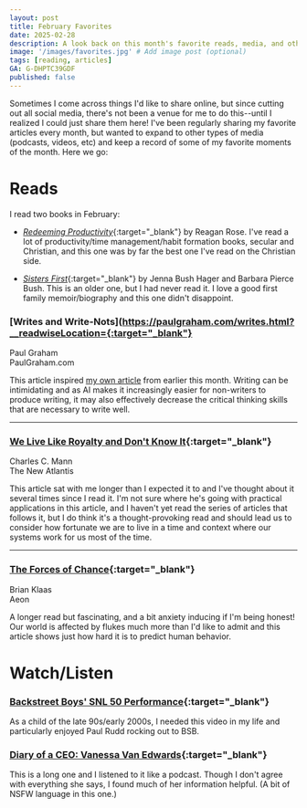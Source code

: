 ```yaml
---
layout: post
title: February Favorites
date: 2025-02-28
description: A look back on this month's favorite reads, media, and other moments. 
image: '/images/favorites.jpg' # Add image post (optional)
tags: [reading, articles]
GA: G-DHPTC39GDF
published: false
---
```

Sometimes I come across things I'd like to share online, but since cutting out all social media, there's not been a venue for me to do this--until I realized I could just share them here! I've been regularly sharing my favorite articles every month, but wanted to expand to other types of media (podcasts, videos, etc) and keep a record of some of my favorite moments of the month. Here we go:

# Reads

I read two books in February: 

- [*Redeeming Productivity*](https://amzn.to/3F7T7dq){:target="_blank"} by Reagan Rose. I've read a lot of productivity/time management/habit formation books, secular and Christian, and this one was by far the best one I've read on the Christian side. 

- [*Sisters First*](https://amzn.to/4btS1o4){:target="_blank"} by Jenna Bush Hager and Barbara Pierce Bush. This is an older one, but I had never read it. I love a good first family memoir/biography and this one didn't disappoint. 

### [Writes and Write-Nots](https://paulgraham.com/writes.html?__readwiseLocation={:target="_blank"}
Paul Graham
<br> PaulGraham.com

This article inspired [my own article](https://www.meredithcook.net/how-I-use-AI) from earlier this month. Writing can be intimidating and as AI makes it increasingly easier for non-writers to produce writing, it may also effectively decrease the critical thinking skills that are necessary to write well. 

---

### [We Live Like Royalty and Don't Know It](https://www.thenewatlantis.com/publications/we-live-like-royalty-and-dont-know-it?__readwiseLocation=){:target="_blank"}
Charles C. Mann
<br>The New Atlantis

This article sat with me longer than I expected it to and I've thought about it several times since I read it. I'm not sure where he's going with practical applications in this article, and I haven't yet read the series of articles that follows it, but I do think it's a thought-provoking read and should lead us to consider how fortunate we are to live in a time and context where our systems work for us most of the time.

---

### [The Forces of Chance](https://aeon.co/essays/without-chaos-theory-social-science-will-never-understand-the-world?ref=thebrowser.com&utm_source=substack&utm_medium=email&__readwiseLocation=){:target="_blank"}
Brian Klaas
<br>Aeon

A longer read but fascinating, and a bit anxiety inducing if I'm being honest! Our world is affected by flukes much more than I'd like to admit and this article shows just how hard it is to predict human behavior.

# Watch/Listen

### [Backstreet Boys' SNL 50 Performance](https://www.youtube.com/watch?v=7iAKNEBghmw){:target="_blank"}

As a child of the late 90s/early 2000s, I needed this video in my life and particularly enjoyed Paul Rudd rocking out to BSB. 

### [Diary of a CEO: Vanessa Van Edwards](https://www.youtube.com/watch?v=VHUrdELKjDw&t=122s&__readwiseLocation=){:target="_blank"}

This is a long one and I listened to it like a podcast. Though I don't agree with everything she says, I found much of her information helpful. (A bit of NSFW language in this one.)